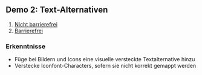 ## Demo 2: Text-Alternativen

1. [Nicht barrierefrei](https://cas-fe.github.io/Accessibility/demos/images/images-inaccessible.html)
2. [Barrierefrei](https://cas-fe.github.io/Accessibility/demos/images/images-accessible.html)

### Erkenntnisse

- Füge bei Bildern und Icons eine visuelle versteckte Textalternative hinzu
- Verstecke Iconfont-Characters, sofern sie nicht korrekt gemappt werden

